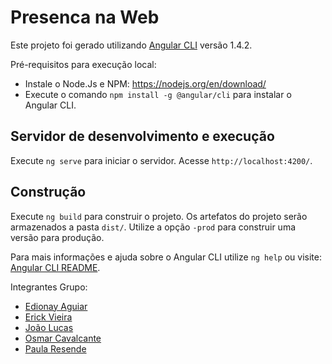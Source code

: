 # Presenca na Web

Este projeto foi gerado utilizando [Angular CLI](https://github.com/angular/angular-cli) versão 1.4.2.  

Pré-requisitos para execução local:
- Instale o Node.Js e NPM: https://nodejs.org/en/download/
- Execute o comando `npm install -g @angular/cli` para instalar o Angular CLI. 


## Servidor de desenvolvimento e execução

Execute `ng serve` para iniciar o servidor. Acesse `http://localhost:4200/`. 

## Construção

Execute `ng build` para construir o projeto. Os artefatos do projeto serão armazenados a pasta `dist/`. Utilize a opção `-prod` para construir uma versão para produção.

Para mais informações e ajuda sobre o Angular CLI utilize `ng help` ou visite: [Angular CLI README](https://github.com/angular/angular-cli/blob/master/README.md).

Integrantes Grupo:

- [Edionay Aguiar](https://github.com/edionay)
- [Erick Vieira](https://github.com/erickvieira)
- [João Lucas](https://github.com/JLucas5)
- [Osmar Cavalcante](https://github.com/osmarpixuri)
- [Paula Resende](https://github.com/paularesende)
